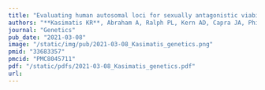 ```yaml
---
title: "Evaluating human autosomal loci for sexually antagonistic viability selection in two large biobanks"
authors: "**Kasimatis KR**, Abraham A, Ralph PL, Kern AD, Capra JA, Phillips PC."
journal: "Genetics"
pub_date: "2021-03-08"
image: "/static/img/pub/2021-03-08_Kasimatis_genetics.png"
pmid: "33683357"
pmcid: "PMC8045711"
pdf: "/static/pdfs/2021-03-08_Kasimatis_genetics.pdf"
url: 
---
```

